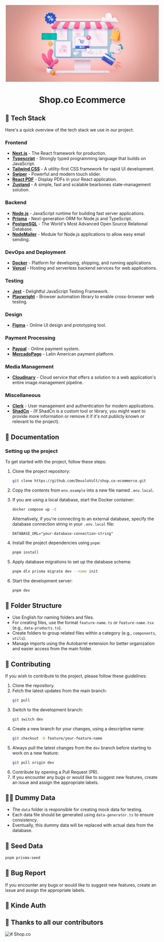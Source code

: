 <div align="center" >
  <img src="resources/logo-readme.webp" height="250" width="auto" >
<h1> Shop.co Ecommerce </h1>
</div>

## 🦾 Tech Stack

Here's a quick overview of the tech stack we use in our project:

### Frontend
- [**Next.js**](https://nextjs.org/) - The React framework for production.
- [**Typescript**](https://www.typescriptlang.org/) - Strongly typed programming language that builds on JavaScript.
- [**Tailwind CSS**](https://tailwindcss.com/) - A utility-first CSS framework for rapid UI development.
- [**Swiper**](https://swiperjs.com/) - Powerful and modern touch slider.
- [**React PDF**](https://react-pdf.org/) - Display PDFs in your React application.
- [**Zustand**](https://github.com/pmndrs/zustand) - A simple, fast and scalable bearbones state-management solution.

### Backend
- [**Node.js**](https://nodejs.org/en/) - JavaScript runtime for building fast server applications.
- [**Prisma**](https://www.prisma.io/) - Next-generation ORM for Node.js and TypeScript.
- [**PostgreSQL**](https://www.postgresql.org/) - The World's Most Advanced Open Source Relational Database.
- [**NodeMailer**](https://nodemailer.com) - Module for Node.js applications to allow easy email sending.

### DevOps and Deployment
- [**Docker**](https://www.docker.com/) - Platform for developing, shipping, and running applications.
- [**Vercel**](https://vercel.com/) - Hosting and serverless backend services for web applications.

### Testing
- [**Jest**](https://jestjs.io/) - Delightful JavaScript Testing Framework.
- [**Playwright**](https://playwright.dev/) - Browser automation library to enable cross-browser web testing.

### Design
- [**Figma**](https://www.figma.com/) - Online UI design and prototyping tool.

### Payment Processing
- [**Paypal**](https://www.paypal.com/) - Online payment system.
- [**MercadoPago**](https://www.mercadopago.com) - Latin American payment platform.

### Media Management
- [**Cloudinary**](https://cloudinary.com/) - Cloud service that offers a solution to a web application's entire image management pipeline.

### Miscellaneous
- [**Clerk**](https://clerk.com/) - User management and authentication for modern applications.
- [**ShadCn**](https://shadcn.com/) - (If ShadCn is a custom tool or library, you might want to provide more information or remove it if it's not publicly known or relevant to the project).

## 📘 Documentation

### Setting up the project

To get started with the project, follow these steps:

1. Clone the project repository:
    ```bash
    git clone https://github.com/DeusloVult/shop.co-ecommerce.git
    ```
2. Copy the contents from `env.example` into a new file named `.env.local`.

3. If you are using a local database, start the Docker container:
    ```bash
    docker compose up -d
    ```
   Alternatively, if you're connecting to an external database, specify the database connection string in your `.env.local` file:
    ```plaintext
    DATABASE_URL="your-database-connection-string"
    ```

4. Install the project dependencies using `pnpm`:
    ```bash
    pnpm install
    ```

5. Apply database migrations to set up the database schema:
    ```bash
    pnpm dlx prisma migrate dev --name init
    ```

6. Start the development server:
    ```bash
    pnpm dev
    ```

## 🚀 Folder Structure

- Use English for naming folders and files.
- For creating files, use the format `feature-name.ts` or `feature-name.tsx` (e.g., `data-products.ts`).
- Create folders to group related files within a category (e.g., `components`, `utils`).
- Manage imports using the Autobarrel extension for better organization and easier access from the main folder.

## 📝 Contributing

If you wish to contribute to the project, please follow these guidelines:

1. Clone the repository.
2. Fetch the latest updates from the main branch:
    ```bash
    git pull
    ```
3. Switch to the development branch:
    ```bash
    git switch dev
    ```
4. Create a new branch for your changes, using a descriptive name:
    ```bash
    git checkout -b feature/your-feature-name
    ```
5. Always pull the latest changes from the `dev` branch before starting to work on a new feature:
    ```bash
    git pull origin dev
    ```
6. Contribute by opening a Pull Request (PR).
7. If you encounter any bugs or would like to suggest new features, create an issue and assign the appropriate labels.

## 👨‍💻 Dummy Data

- The `data` folder is responsible for creating mock data for testing.
- Each data file should be generated using `data-generator.ts` to ensure consistency.
- Eventually, this dummy data will be replaced with actual data from the database.


## 🦉 Seed Data

```bash
pnpm prisma:seed
```

## 🐛 Bug Report
If you encounter any bugs or would like to suggest new features, create an issue and assign the appropriate labels.

## 🔐 Kinde Auth


## 👏 Thanks to all our contributors

<img align="left" src="https://contributors-img.web.app/image?repo=Lostovayne/shop.co-ecommerce"/># Shop.co
